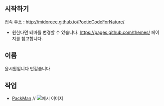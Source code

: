 ## 시작하기

접속 주소 : <http://midoreee.github.io/PoeticCodeForNature/>
 * 원한다면 테마를 변경할 수 있습니다. <https://pages.github.com/themes/> 페이지를 참고합니다.

## 이름
윤시원입니다
반갑습니다

## 작업
 * [PackMan](./mywork1/)
// ![예시 이미지](./example_img.png)

